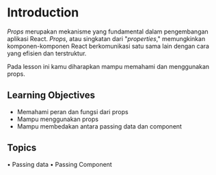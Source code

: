 # Introduction

_Props_ merupakan mekanisme yang fundamental dalam pengembangan aplikasi React. _Props_, atau singkatan dari "_properties_," memungkinkan komponen-komponen React berkomunikasi satu sama lain dengan cara yang efisien dan terstruktur.

Pada lesson ini kamu diharapkan mampu memahami dan menggunakan props.

## Learning Objectives

- Memahami peran dan fungsi dari props
- Mampu menggunakan props
- Mampu membedakan antara passing data dan component

## Topics

• Passing data
• Passing Component
